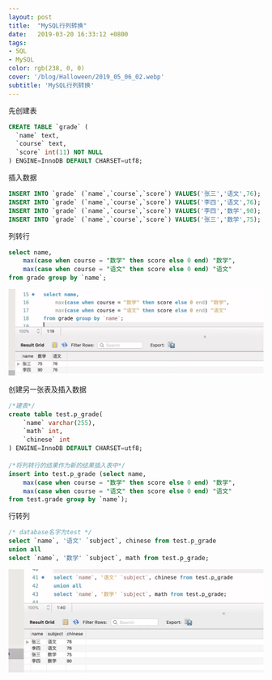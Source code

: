 ```yaml
---
layout: post
title:  "MySQL行列转换"
date:   2019-03-20 16:33:12 +0800
tags: 
- SQL
- MySQL
color: rgb(238, 0, 0)
cover: '/blog/Halloween/2019_05_06_02.webp'
subtitle: 'MySQL行列转换'
---
```


先创建表

```sql
CREATE TABLE `grade` (
  `name` text,
  `course` text,
  `score` int(11) NOT NULL
) ENGINE=InnoDB DEFAULT CHARSET=utf8;
```

插入数据

```sql
INSERT INTO `grade` (`name`,`course`,`score`) VALUES('张三','语文',76);
INSERT INTO `grade` (`name`,`course`,`score`) VALUES('李四','语文',76);
INSERT INTO `grade` (`name`,`course`,`score`) VALUES('李四','数学',90);
INSERT INTO `grade` (`name`,`course`,`score`) VALUES('张三','数学',75);

```

列转行

```sql
select name,
	max(case when course = "数学" then score else 0 end) "数学",
    max(case when course = "语文" then score else 0 end) "语文" 
from grade group by `name`;
```

![image](/blog/blog_sql_row_column_conversion/column_to_row.webp)

创建另一张表及插入数据

```sql
/*建表*/
create table test.p_grade(
	`name` varchar(255),
    `math` int,
    `chinese` int
) ENGINE=InnoDB DEFAULT CHARSET=utf8;

/*将列转行的结果作为新的结果插入表中*/
insert into test.p_grade (select name,
	max(case when course = "数学" then score else 0 end) "数学",
    max(case when course = "语文" then score else 0 end) "语文" 
from test.grade group by `name`);
```

行转列

```sql
/* database名字为test */
select `name`, '语文' `subject`, chinese from test.p_grade 
union all 
select `name`, '数学' `subject`, math from test.p_grade;
```

![image](/blog/blog_sql_row_column_conversion/row_to_column.webp)
